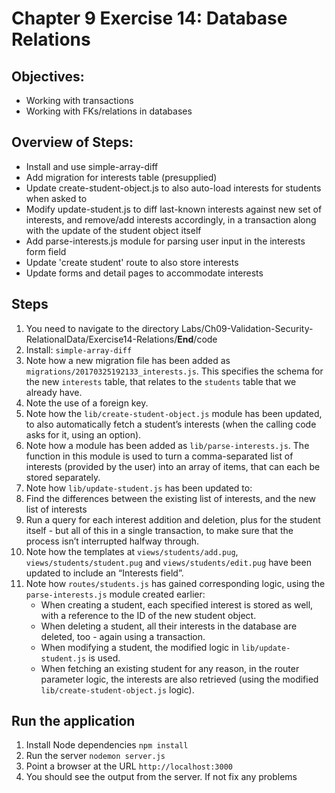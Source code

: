 # Chapter 9 Exercise 14: Database Relations
## Objectives:
* Working with transactions
* Working with FKs/relations in databases

## Overview of Steps:
* Install and use simple-array-diff
* Add migration for interests table (presupplied)
* Update create-student-object.js to also auto-load interests for students when asked to
* Modify update-student.js to diff last-known interests against new set of interests, and remove/add interests accordingly, in a transaction along with the update of the student object itself
* Add parse-interests.js module for parsing user input in the interests form field
* Update 'create student' route to also store interests
* Update forms and detail pages to accommodate interests

## Steps
1. You need to navigate to the directory Labs/Ch09-Validation-Security-RelationalData/Exercise14-Relations/__End__/code
1. Install: `simple-array-diff`
1. Note how a new migration file has been added as `migrations/20170325192133_interests.js`. This specifies the schema for the new `interests` table, that relates to the `students` table that we already have.
1. Note the use of a foreign key.
1. Note how the `lib/create-student-object.js` module has been updated, to also automatically fetch a student’s interests (when the calling code asks for it, using an option).
1. Note how a module has been added as `lib/parse-interests.js`. The function in this module is used to turn a comma-separated list of interests (provided by the user) into an array of items, that can each be stored separately.
1. Note how `lib/update-student.js` has been updated to:
1. Find the differences between the existing list of interests, and the new list of interests
1. Run a query for each interest addition and deletion, plus for the student itself - but all of this in a single transaction, to make sure that the process isn’t interrupted halfway through.
1. Note how the templates at `views/students/add.pug`, `views/students/student.pug` and `views/students/edit.pug` have been updated to include an “Interests field”.
1. Note how `routes/students.js` has gained corresponding logic, using the `parse-interests.js` module created earlier:
    - When creating a student, each specified interest is stored as well, with a reference to the ID of the new student object.
    - When deleting a student, all their interests in the database are deleted, too - again using a transaction.
    - When modifying a student, the modified logic in `lib/update-student.js` is used.
    - When fetching an existing student for any reason, in the router parameter logic, the interests are also retrieved (using the modified `lib/create-student-object.js` logic).
## Run the application
1. Install Node dependencies `npm install`
1. Run the server `nodemon server.js`
1. Point a browser at the URL `http://localhost:3000`
1. You should see the output from the server. If not fix any problems
